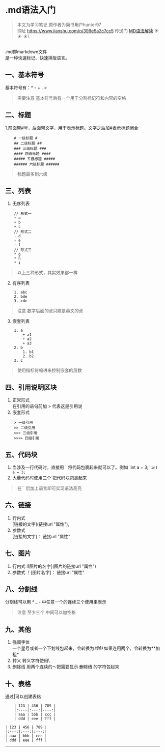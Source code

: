 # .md语法入门 #
> 本文为学习笔记 原作者为简书用户hunter97\
> 网址 https://www.jianshu.com/p/399e5a3c7cc5
传送门 [MD语法解读](https://github.com/guodongxiaren/test)
:sunny: :sunny: :sunny:\

\
.md即markdown文件\
是一种快速标记、快速排版语言。

## 一、基本符号 ##
基本符号有：* - + . >
>需要注意 基本符号后有一个用于分割标记符和内容的空格

## 二、标题 ##
1.前面带#号，后面带文字，用于表示标题。文字之后加#表示标题闭合
```
	# 一级标题 #
	## 二级标题 ##
	### 三级标题 ###
	#### 四级标题 ####
	##### 五极标题 #####
	###### 六级标题 ######
```
> 标题最多到六级

## 三、列表 ##
1. 无序列表
```
	// 形式一
	+ a
	+ b
	+ c
	// 形式二
	- d
	- e
	- f
	// 形式三
	* g
	* h
	* i
```
> 以上三种形式，其实效果都一样
2. 有序列表
```
	1. abc
	2. bde
	3. cde
```
> 注意 数字后面的点只能是英文的点
3. 嵌套列表
```
	1. a
		+ a1
		+ a2
		+ a3
	2. b
		1. b1
		2. b2
	3. c
```
> 使用指标符缩进来控制嵌套的层数

## 四、引用说明区块 ##
1. 正常形式\
在引用的语句前加 > 代表这是引用说
2. 嵌套形式
```
	> 一级引用
	>> 二级引用
	>>> 三级引用
	>>>> 四级引用
```

## 五、代码块 ##
1. 当涉及一行代码时，直接用 \` 将代码包裹起来就可以了。例如
\`int a = 3;\`
`int a = 3;`
2. 大量代码时使用三个\`把代码块包裹起来

> 在\`\`\`后加上语言即可实现语法高亮

## 六、链接 ##
1. 行内式\
 \[链接的文字\]\(链接url "属性"\),
2. 参数式\
 \[链接的文字\]： 链接url "属性"

## 七、图片 ##
1. 行内式
 !\[图片的名字\]\(图片的链接url "属性"\)
2. 参数式
 ！\[图片名字\]： 链接url "属性"

## 八、分割线 ##
分割线可以用 * _ - 中任意一个的连续三个使用来表示
> 注意 至少三个 中间可以加空格

## 九、其他 ##
1. 强调字体\
 一个星号或者一个下划线包起来，会转换为*倾斜*
 如果连用两个，会转换为**加粗*
2. 转义
转义字符使用\\
3. 删除线
	用两个连续的～把需要显示 ~~删除线~~ 的字符包起来

## 十、表格 ##
通过\|可以创建表格

```
	| 123 | 456 | 789 |
	|:----|:---:|----:|
	| aaa | bbb | ccc |
	| ddd | eee | fff |
```

	| 123 | 456 | 789 |
	|:---:|:---:|:---:|
	| aaa | bbb | ccc |
	| ddd | eee | fff |



- - -
